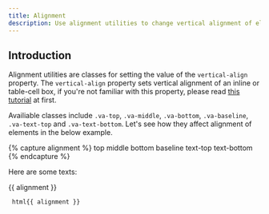 ```yaml
---
title: Alignment
description: Use alignment utilities to change vertical alignment of elements.
---
```



## Introduction

Alignment utilities are classes for setting the value of the `vertical-align` property.
The `vertical-align` property sets vertical alignment of an inline or table-cell box,
if you're not familiar with this property, please read [this tutorial](https://developer.mozilla.org/en-US/docs/Web/CSS/vertical-align) at first.

Availiable classes include `.va-top`, `.va-middle`, `.va-bottom`, `.va-baseline`,
`.va-text-top` and `.va-text-bottom`. Let's see how they affect alignment of elements in the below example.

{% capture alignment %}
<span class="va-top">top</span>
<span class="va-middle">middle</span>
<span class="va-bottom">bottom</span>
<span class="va-baseline">baseline</span>
<span calss="va-text-top">text-top</span>
<span calss="va-text-bottom">text-bottom</span>
{% endcapture %}

<div class="example baseline">
  <p class="p3 d-inline-block">Here are some texts:</p>
  {{ alignment }}
</div>

``` html{{ alignment }}```